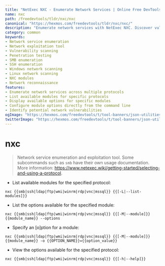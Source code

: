 ```yaml
---
title: "NetExec NXC - Enumerate Network Services | Online Free DevTools by Hexmos"
name: nxc
path: /freedevtools/tldr/nxc/nxc
canonical: "https://hexmos.com/freedevtools/tldr/nxc/nxc/"
description: "Enumerate network services with NetExec NXC. Discover vulnerabilities and exploit target systems through various protocols. Free online tool, no registration required."
category: common
keywords:
- Network service enumeration
- Network exploitation tool
- Vulnerability scanning
- Penetration testing
- SMB enumeration
- SSH enumeration
- Windows network scanning
- Linux network scanning
- NXC modules
- Network reconnaissance
features:
- Enumerate network services across multiple protocols
- List available modules for specific protocols
- Display available options for specific modules
- Configure module options directly from the command line
- Identify potential network vulnerabilities
ogImage: "https://hexmos.com/freedevtools/t/tool-banners/json-utilities-banner.png"
twitterImage: "https://hexmos.com/freedevtools/t/tool-banners/json-utilities-banner.png"
---
```


# nxc

> Network service enumeration and exploitation tool.
> Some subcommands such as `smb` have their own usage documentation.
> More information: <https://www.netexec.wiki/getting-started/selecting-and-using-a-protocol>.

- List available modules for the specified protocol:

`nxc {{smb|ssh|ldap|ftp|wmi|winrm|rdp|vnc|mssql}} {{[-L|--list-modules]}}`

- List the options available for the specified module:

`nxc {{smb|ssh|ldap|ftp|wmi|winrm|rdp|vnc|mssql}} {{[-M|--module]}} {{module_name}} --options`

- Specify an [o]ption for a module:

`nxc {{smb|ssh|ldap|ftp|wmi|winrm|rdp|vnc|mssql}} {{[-M|--module]}} {{module_name}} -o {{OPTION_NAME}}={{option_value}}`

- View the options available for the specified protocol:

`nxc {{smb|ssh|ldap|ftp|wmi|winrm|rdp|vnc|mssql}} {{[-h|--help]}}`
